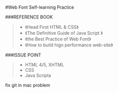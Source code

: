 #Web Font Self-learning Practice

###REFERENCE BOOK

> * 《Head First HTML & CSS》
> * 《The Definitive Guide of Java Script 》
> * 《the Best Practice of Web Font》
> * 《How to build hign performance web-site》

###ISSUE POINT
> * HTML 4/5, XHTML
> * CSS
> * Java Scripta

fix git in mac problem